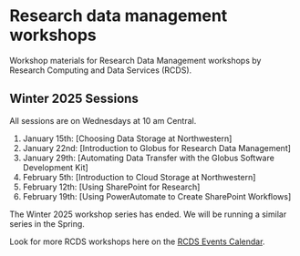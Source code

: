 # Research data management workshops
Workshop materials for Research Data Management workshops by Research Computing and Data Services (RCDS).

## Winter 2025 Sessions
All sessions are on Wednesdays at 10 am Central.
1. January 15th: [Choosing Data Storage at Northwestern]
2. January 22nd: [Introduction to Globus for Research Data Management]
3. January 29th: [Automating Data Transfer with the Globus Software Development Kit]
4. February 5th: [Introduction to Cloud Storage at Northwestern]
5. February 12th: [Using SharePoint for Research]
6. February 19th: [Using PowerAutomate to Create SharePoint Workflows]
  
The Winter 2025 workshop series has ended. We will be running a similar series in the Spring.

Look for more RCDS workshops here on the [RCDS Events Calendar](https://planitpurple.northwestern.edu/calendar/4661).
